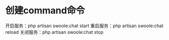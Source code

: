 <h1>创建command命令</h1>
<p>
开启服务：php artisan swoole:chat start
重启服务：php artisan swoole:chat reload
关闭服务：php artisan swoole:chat stop
</p>
